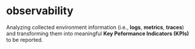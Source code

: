 # observability
Analyzing collected environment information (i.e., **logs**, **metrics**, **traces**) and transforming them into meaningful **Key Peformance Indicators (KPIs)** to be reported.
